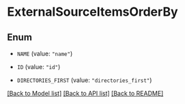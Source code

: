 # ExternalSourceItemsOrderBy

## Enum


* `NAME` (value: `"name"`)

* `ID` (value: `"id"`)

* `DIRECTORIES_FIRST` (value: `"directories_first"`)


[[Back to Model list]](../README.md#documentation-for-models) [[Back to API list]](../README.md#documentation-for-api-endpoints) [[Back to README]](../README.md)


